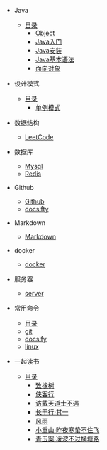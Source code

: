 - Java


  - [目录](java/Java基础知识.md)
 	 - [Object](java/Java基础知识之Object.md)
 	 - [Java入门](java/Java基础知识之Java入门.md)
 	 - [Java安装](java/Java基础知识之Java安装.md)
 	 - [Java基本语法](java/Java基础知识之Java基本语法.md)
 	 - [面向对象](java/Java基础知识之类与对象.md)

- 设计模式
  - [目录](javaDesign/java设计模式.md)  
	 - [单例模式](javaDesign/singleton.md)


- 数据结构

  - [LeetCode](DataStructure/LeetCode.md)

- 数据库
	- [Mysql](Database/mysql.md)
	- [Redis](Database/Redis.md)
- Github
	- [Github](github/github.md)
	- [docsifty](github/docsify.md)
- Markdown
    - [Markdown](Markdown/Markdown.md)
- docker
	- [docker](docker/docker.md)
- 服务器
	- [server](server/server.md)
- 常用命令
	- [目录](command/catalog.md)
	- [git](command/git_command.md)
	- [docsify](command/docsify.md)
	- [linux](command/linux.md)
- 一起读书
	- [目录](book/Catalog.md)   
		- [致橡树](book/致橡树.md)
		- [侠客行](book/侠客行.md)
		- [访戴天道士不遇](book/访戴天道士不遇.md)
		- [长干行·其一](book/长干行·其一.md)
		- [风雨](book/风雨.md)
		- [小重山·昨夜寒蛰不住飞](book/小重山·昨夜寒蛰不住飞.md)
		- [青玉案·凌波不过横塘路](book/青玉案·凌波不过横塘路.md)